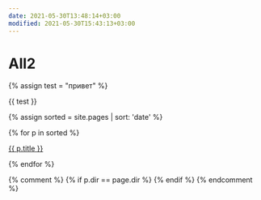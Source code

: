 ```yaml
---
date: 2021-05-30T13:48:14+03:00
modified: 2021-05-30T15:43:13+03:00
---
```


# All2

{% assign test = "привет" %}

{{ test }}

{% assign sorted = site.pages | sort: 'date' %}


<div id="navigation">
{% for p in sorted %}
<p><a href="{{ p.url }}">{{ p.title }}</a></p>
{% endfor %}
</div>

{% comment %}
{% if p.dir == page.dir %}
{% endif %}
{% endcomment %}
